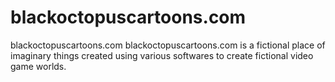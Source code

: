 # blackoctopuscartoons.com
blackoctopuscartoons.com
blackoctopuscartoons.com is a fictional place of imaginary things created using various softwares to create fictional video game worlds.
